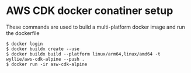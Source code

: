 # AWS CDK docker conatiner setup

These commands are used to build a multi-platform docker image and run the dockerfile

```
$ docker login
$ docker buildx create --use
$ docker buildx build --platform linux/arm64,linux/amd64 -t wyllie/aws-cdk-alpine --push .
$ docker run -ir asw-cdk-alpine
```

